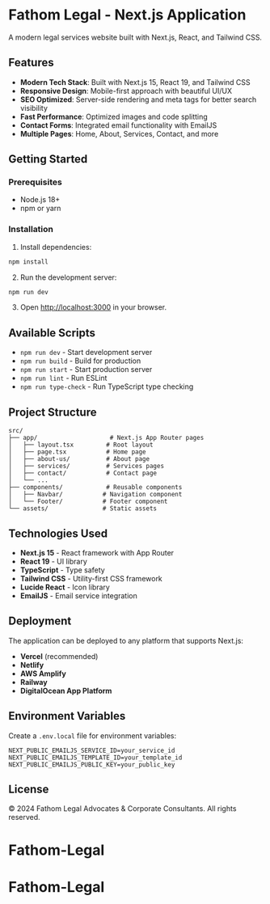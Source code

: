 # Fathom Legal - Next.js Application

A modern legal services website built with Next.js, React, and Tailwind CSS.

## Features

- **Modern Tech Stack**: Built with Next.js 15, React 19, and Tailwind CSS
- **Responsive Design**: Mobile-first approach with beautiful UI/UX
- **SEO Optimized**: Server-side rendering and meta tags for better search visibility
- **Fast Performance**: Optimized images and code splitting
- **Contact Forms**: Integrated email functionality with EmailJS
- **Multiple Pages**: Home, About, Services, Contact, and more

## Getting Started

### Prerequisites

- Node.js 18+ 
- npm or yarn

### Installation

1. Install dependencies:
```bash
npm install
```

2. Run the development server:
```bash
npm run dev
```

3. Open [http://localhost:3000](http://localhost:3000) in your browser.

## Available Scripts

- `npm run dev` - Start development server
- `npm run build` - Build for production
- `npm run start` - Start production server
- `npm run lint` - Run ESLint
- `npm run type-check` - Run TypeScript type checking

## Project Structure

```
src/
├── app/                    # Next.js App Router pages
│   ├── layout.tsx         # Root layout
│   ├── page.tsx           # Home page
│   ├── about-us/          # About page
│   ├── services/          # Services pages
│   ├── contact/           # Contact page
│   └── ...
├── components/            # Reusable components
│   ├── Navbar/           # Navigation component
│   └── Footer/           # Footer component
└── assets/               # Static assets
```

## Technologies Used

- **Next.js 15** - React framework with App Router
- **React 19** - UI library
- **TypeScript** - Type safety
- **Tailwind CSS** - Utility-first CSS framework
- **Lucide React** - Icon library
- **EmailJS** - Email service integration

## Deployment

The application can be deployed to any platform that supports Next.js:

- **Vercel** (recommended)
- **Netlify**
- **AWS Amplify**
- **Railway**
- **DigitalOcean App Platform**

## Environment Variables

Create a `.env.local` file for environment variables:

```env
NEXT_PUBLIC_EMAILJS_SERVICE_ID=your_service_id
NEXT_PUBLIC_EMAILJS_TEMPLATE_ID=your_template_id
NEXT_PUBLIC_EMAILJS_PUBLIC_KEY=your_public_key
```

## License

© 2024 Fathom Legal Advocates & Corporate Consultants. All rights reserved.











# Fathom-Legal
# Fathom-Legal
